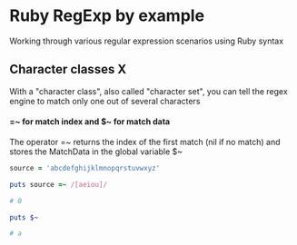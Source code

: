 # Ruby RegExp by example

Working through various regular expression scenarios using Ruby syntax

## Character classes X

With a "character class", also called "character set", you can tell the regex engine to match only one out of several characters

#### =~ for match index and \$~ for match data

The operator =~ returns the index of the first match (nil if no match) and stores the MatchData in the global variable \$~

```ruby
source = 'abcdefghijklmnopqrstuvwxyz'

puts source =~ /[aeiou]/

# 0

puts $~

# a
```

